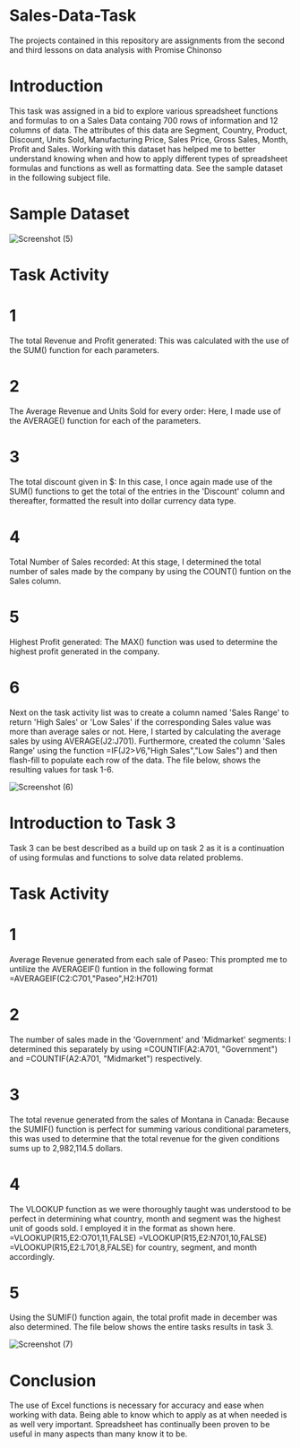 # Sales-Data-Task
The projects contained in this repository are assignments from the second and third lessons on data analysis with Promise Chinonso
# Introduction
This task was assigned in a bid to explore various spreadsheet functions and formulas to on a Sales Data containg 700 rows of information and 12 columns of data. The attributes of this data are Segment, Country, Product, Discount, Units Sold, Manufacturing Price, Sales Price, Gross Sales, Month, Profit and Sales. Working with this dataset has helped me to better understand knowing when and how to apply different types of spreadsheet formulas and functions as well as formatting data. See the sample dataset in the following subject file.
# Sample Dataset
![Screenshot (5)](https://github.com/dianeanalyst/Sales-Data-Task/assets/120665115/96b7bf6d-6219-4b1f-99be-edd24db32c71)

# Task Activity
# 1
The total Revenue and Profit generated: This was calculated with the use of the SUM() function for each parameters.
# 2
The Average Revenue and Units Sold for every order: Here, I made use of the AVERAGE() function for each of the parameters.
# 3
The total discount given in $: In this case, I once again made use of the SUM() functions to get the total of the entries in the 'Discount' column and thereafter, formatted the result into dollar currency data type.
# 4
Total Number of Sales recorded:  At this stage, I determined the total number of sales made by the company by using the COUNT() funtion on the Sales column.
# 5
Highest Profit generated: The MAX() function was used to determine the highest profit generated in the company.
# 6
Next on the task activity list was to create a column named 'Sales Range' to return 'High Sales' or 'Low Sales' if the corresponding Sales value was more than average sales or not. Here, I started by calculating the average sales by using AVERAGE(J2:J701). Furthermore, created the column 'Sales Range' using the function =IF(J2>$V$6,"High Sales","Low Sales") and then flash-fill to populate each row of the data. The file below, shows the resulting values for task 1-6.

![Screenshot (6)](https://github.com/dianeanalyst/Sales-Data-Task/assets/120665115/617b29a9-009a-4a7d-bb9a-4c4642def282)

# Introduction to Task 3
Task 3 can be best described as a build up on task 2 as it is a continuation of using formulas and functions to solve data related problems.
# Task Activity
# 1
Average Revenue generated from each sale of Paseo: This prompted me to untilize the AVERAGEIF() funtion in the following format =AVERAGEIF(C2:C701,"Paseo",H2:H701)
# 2
The number of sales made in the 'Government' and 'Midmarket' segments: I determined this separately by using =COUNTIF(A2:A701, "Government") and =COUNTIF(A2:A701, "Midmarket") respectively.
# 3
The total revenue generated from the sales of Montana in Canada: Because the SUMIF() function is perfect for summing various conditional parameters, this was used to determine that the total revenue for the given conditions sums up to 2,982,114.5 dollars.
# 4
The VLOOKUP function as we were thoroughly taught was understood to be perfect in determining what country, month and segment was the highest unit of goods sold. I employed it in the format as shown here. =VLOOKUP(R15,E2:O701,11,FALSE) =VLOOKUP(R15,E2:N701,10,FALSE) =VLOOKUP(R15,E2:L701,8,FALSE) for country, segment, and month accordingly.
# 5
Using the SUMIF() function again, the total profit made in december was also determined. The file below shows the entire tasks results in task 3.

![Screenshot (7)](https://github.com/dianeanalyst/Sales-Data-Task/assets/120665115/e7a2e28d-cfc9-40b3-b547-94351d59d2c5)

# Conclusion
The use of Excel functions is necessary for accuracy and ease when working with data. Being able to know which to apply as at when needed is as well very important. Spreadsheet has continually been proven to be useful in many aspects than many know it to be.
